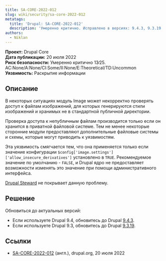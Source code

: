 ```yaml
---
title: SA-CORE-2022-012
slug: wiki/security/sa-core-2022-012
metatags:
  title: 'Drupal: SA-CORE-2022-012'
  description: 'Умеренно критично. Исправлено в версиях: 9.4.3, 9.3.19.'
authors:
  - Niklan
---
```


**Проект:** Drupal Core\
**Дата публикации:** 20 июля 2022\
**Риск безопасности:** Умеренно критично 13∕25. AC:None/A:None/CI:Some/II:None/E:Theoretical/TD:Uncommon\
**Уязвимость:** Раскрытие информации

## Описание

В некоторых ситуациях модуль Image может некорректно проверять доступ к файлам
изображений, для которых генерируются стили изображений и хранимых не в 
стандартной публичной директории.

Проверка доступа к непубличным файлам производится только если он хранится в
приватной файловой системе. Тем не менее некоторые сторонние модули
предоставляют дополнительные файловые системы и схемы, которые могут приводить
к уязвимостям.

Эта уязвимость смягчается тем, что она применяется только если значение
конфигурации `$config['image.settings']['allow_insecure_derivatives']`
установлено в `TRUE`. Рекомендуемое значение по умолчанию - `FALSE`, и Drupal 
ядро не предоставляет возможности изменять это значение при помощи 
административного интерфейса.

[Drupal Steward](https://www.drupal.org/steward) не покрывает данную проблему.

## Решение

Обновиться до актуальных версий:

- Если используете Drupal 9.4, обновитесь до Drupal [9.4.3](../../../releases/9/9.4.x/9.4.3/index.md).
- Если используете Drupal 9.3, обновитесь до Drupal [9.3.19](../../../releases/9/9.3.x/9.3.19/index.md).

## Ссылки

- [SA-CORE-2022-012](https://www.drupal.org/SA-CORE-2022-012) (англ.), drupal.org, 20 июля 2022